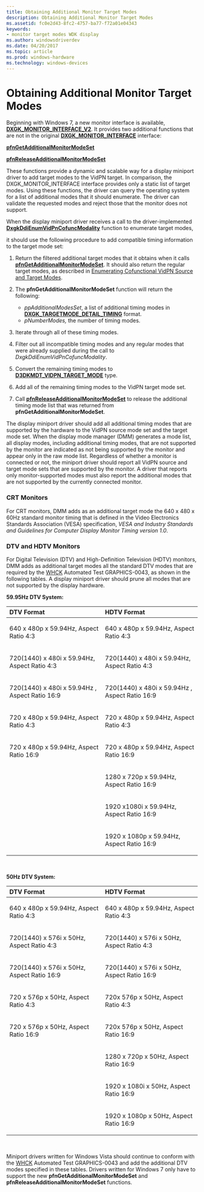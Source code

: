 ```yaml
---
title: Obtaining Additional Monitor Target Modes
description: Obtaining Additional Monitor Target Modes
ms.assetid: fc0e2d43-8fc2-4757-ba77-f72a01e04343
keywords:
- monitor target modes WDK display
ms.author: windowsdriverdev
ms.date: 04/20/2017
ms.topic: article
ms.prod: windows-hardware
ms.technology: windows-devices
---
```


# Obtaining Additional Monitor Target Modes


Beginning with Windows 7, a new monitor interface is available, [**DXGK\_MONITOR\_INTERFACE\_V2**](https://msdn.microsoft.com/library/windows/hardware/ff561968). It provides two additional functions that are not in the original [**DXGK\_MONITOR\_INTERFACE**](https://msdn.microsoft.com/library/windows/hardware/ff561949) interface:

[**pfnGetAdditionalMonitorModeSet**](https://msdn.microsoft.com/library/windows/hardware/ff561970)

[**pfnReleaseAdditionalMonitorModeSet**](https://msdn.microsoft.com/library/windows/hardware/ff561977)

These functions provide a dynamic and scalable way for a display miniport driver to add target modes to the VidPN target. In comparison, the DXGK\_MONITOR\_INTERFACE interface provides only a static list of target modes. Using these functions, the driver can query the operating system for a list of additional modes that it should enumerate. The driver can validate the requested modes and reject those that the monitor does not support.

When the display miniport driver receives a call to the driver-implemented [**DxgkDdiEnumVidPnCofuncModality**](https://msdn.microsoft.com/library/windows/hardware/ff559649) function to enumerate target modes,

it should use the following procedure to add compatible timing information to the target mode set:

1.  Return the filtered additional target modes that it obtains when it calls [**pfnGetAdditionalMonitorModeSet**](https://msdn.microsoft.com/library/windows/hardware/ff561970). It should also return the regular target modes, as described in [Enumerating Cofunctional VidPN Source and Target Modes](enumerating-cofunctional-vidpn-source-and-target-modes.md).

2.  The **pfnGetAdditionalMonitorModeSet** function will return the following:
    -   *ppAdditionalModesSet*, a list of additional timing modes in [**DXGK\_TARGETMODE\_DETAIL\_TIMING**](https://msdn.microsoft.com/library/windows/hardware/ff562060) format.
    -   *pNumberModes,* the number of timing modes.

3.  Iterate through all of these timing modes.

4.  Filter out all incompatible timing modes and any regular modes that were already supplied during the call to *DxgkDdiEnumVidPnCofuncModality*.

5.  Convert the remaining timing modes to [**D3DKMDT\_VIDPN\_TARGET\_MODE**](https://msdn.microsoft.com/library/windows/hardware/ff546729) type.

6.  Add all of the remaining timing modes to the VidPN target mode set.

7.  Call [**pfnReleaseAdditionalMonitorModeSet**](https://msdn.microsoft.com/library/windows/hardware/ff561977) to release the additional timing mode list that was returned from **pfnGetAdditionalMonitorModeSet**.

The display miniport driver should add all additional timing modes that are supported by the hardware to the VidPN source mode set and the target mode set. When the display mode manager (DMM) generates a mode list, all display modes, including additional timing modes, that are not supported by the monitor are indicated as not being supported by the monitor and appear only in the raw mode list. Regardless of whether a monitor is connected or not, the miniport driver should report all VidPN source and target mode sets that are supported by the monitor. A driver that reports only monitor-supported modes must also report the additional modes that are not supported by the currently connected monitor.

### <span id="crt_monitors"></span><span id="CRT_MONITORS"></span>**CRT Monitors**

For CRT monitors, DMM adds as an additional target mode the 640 x 480 x 60Hz standard monitor timing that is defined in the Video Electronics Standards Association (VESA) specification, *VESA and Industry Standards and Guidelines for Computer Display Monitor Timing version 1.0*.

### <span id="dtv_and_hdtv_monitors"></span><span id="DTV_AND_HDTV_MONITORS"></span>**DTV and HDTV Monitors**

For Digital Television (DTV) and High-Definition Television (HDTV) monitors, DMM adds as additional target modes all the standard DTV modes that are required by the [WHCK](https://docs.microsoft.com/windows-hardware/test/hlk/windows-hardware-lab-kit) Automated Test GRAPHICS-0043, as shown in the following tables. A display miniport driver should prune all modes that are not supported by the display hardware.

**59.95Hz DTV System:**

<table>
<colgroup>
<col width="50%" />
<col width="50%" />
</colgroup>
<thead>
<tr class="header">
<th align="left">DTV Format</th>
<th align="left">HDTV Format</th>
</tr>
</thead>
<tbody>
<tr class="odd">
<td align="left"><p>640 x 480p x 59.94Hz, Aspect Ratio 4:3</p></td>
<td align="left"><p>640 x 480p x 59.94Hz, Aspect Ratio 4:3</p></td>
</tr>
<tr class="even">
<td align="left"><p>720(1440) x 480i x 59.94Hz, Aspect Ratio 4:3</p></td>
<td align="left"><p>720(1440) x 480i x 59.94Hz, Aspect Ratio 4:3</p></td>
</tr>
<tr class="odd">
<td align="left"><p>720(1440) x 480i x 59.94Hz , Aspect Ratio 16:9</p></td>
<td align="left"><p>720(1440) x 480i x 59.94Hz , Aspect Ratio 16:9</p></td>
</tr>
<tr class="even">
<td align="left"><p>720 x 480p x 59.94Hz, Aspect Ratio 4:3</p></td>
<td align="left"><p>720 x 480p x 59.94Hz, Aspect Ratio 4:3</p></td>
</tr>
<tr class="odd">
<td align="left"><p>720 x 480p x 59.94Hz, Aspect Ratio 16:9</p></td>
<td align="left"><p>720 x 480p x 59.94Hz, Aspect Ratio 16:9</p></td>
</tr>
<tr class="even">
<td align="left"></td>
<td align="left"><p>1280 x 720p x 59.94Hz, Aspect Ratio 16:9</p></td>
</tr>
<tr class="odd">
<td align="left"></td>
<td align="left"><p>1920 x1080i x 59.94Hz, Aspect Ratio 16:9</p></td>
</tr>
<tr class="even">
<td align="left"></td>
<td align="left"><p>1920 x 1080p x 59.94Hz, Aspect Ratio 16:9</p></td>
</tr>
</tbody>
</table>

 

**50Hz DTV System:**

<table>
<colgroup>
<col width="50%" />
<col width="50%" />
</colgroup>
<thead>
<tr class="header">
<th align="left">DTV Format</th>
<th align="left">HDTV Format</th>
</tr>
</thead>
<tbody>
<tr class="odd">
<td align="left"><p>640 x 480p x 59.94Hz, Aspect Ratio 4:3</p></td>
<td align="left"><p>640 x 480p x 59.94Hz, Aspect Ratio 4:3</p></td>
</tr>
<tr class="even">
<td align="left"><p>720(1440) x 576i x 50Hz, Aspect Ratio 4:3</p></td>
<td align="left"><p>720(1440) x 576i x 50Hz, Aspect Ratio 4:3</p></td>
</tr>
<tr class="odd">
<td align="left"><p>720(1440) x 576i x 50Hz, Aspect Ratio 16:9</p></td>
<td align="left"><p>720(1440) x 576i x 50Hz, Aspect Ratio 16:9</p></td>
</tr>
<tr class="even">
<td align="left"><p>720 x 576p x 50Hz, Aspect Ratio 4:3</p></td>
<td align="left"><p>720x 576p x 50Hz, Aspect Ratio 4:3</p></td>
</tr>
<tr class="odd">
<td align="left"><p>720 x 576p x 50Hz, Aspect Ratio 16:9</p></td>
<td align="left"><p>720x 576p x 50Hz, Aspect Ratio 16:9</p></td>
</tr>
<tr class="even">
<td align="left"></td>
<td align="left"><p>1280 x 720p x 50Hz, Aspect Ratio 16:9</p></td>
</tr>
<tr class="odd">
<td align="left"></td>
<td align="left"><p>1920 x 1080i x 50Hz, Aspect Ratio 16:9</p></td>
</tr>
<tr class="even">
<td align="left"></td>
<td align="left"><p>1920 x 1080p x 50Hz, Aspect Ratio 16:9</p></td>
</tr>
</tbody>
</table>

 

Miniport drivers written for Windows Vista should continue to conform with the [WHCK](https://docs.microsoft.com/windows-hardware/test/hlk/windows-hardware-lab-kit) Automated Test GRAPHICS-0043 and add the additional DTV modes specified in these tables. Drivers written for Windows 7 only have to support the new **pfnGetAdditionalMonitorModeSet** and **pfnReleaseAdditionalMonitorModeSet** functions.

 

 





